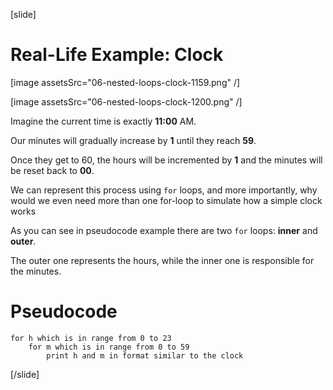 [slide]
# Real-Life Example: Clock
[image assetsSrc="06-nested-loops-clock-1159.png" /]

[image assetsSrc="06-nested-loops-clock-1200.png" /]

Imagine the current time is exactly **11:00** AM. 

Our minutes will gradually increase by **1** until they reach **59**. 

Once they get to 60, the hours will be incremented by **1** and the minutes will be reset back to **00**. 

We can represent this process using `for` loops, and more importantly, why would we even need more than one for-loop to simulate how a simple clock works

As you can see in pseudocode example there are two `for` loops: **inner** and **outer**.

The outer one represents the hours, while the inner one is responsible for the minutes.

# Pseudocode
```
for h which is in range from 0 to 23
    for m which is in range from 0 to 59
        print h and m in format similar to the clock
```
[/slide]
